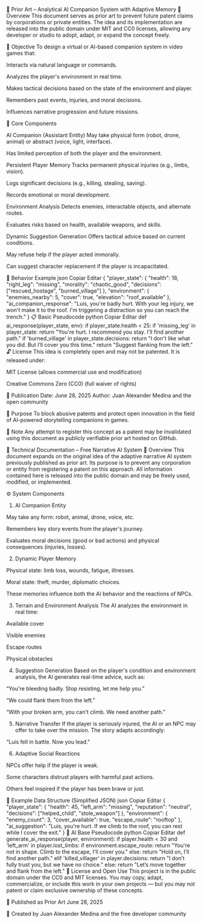 🤖 Prior Art – Analytical AI Companion System with Adaptive Memory 🧠 Overview This document serves as prior art to prevent future patent claims by corporations or private entities. The idea and its implementation are released into the public domain under MIT and CC0 licenses, allowing any developer or studio to adopt, adapt, or expand the concept freely.

🎯 Objective To design a virtual or AI-based companion system in video games that:

Interacts via natural language or commands.

Analyzes the player's environment in real time.

Makes tactical decisions based on the state of the environment and player.

Remembers past events, injuries, and moral decisions.

Influences narrative progression and future missions.

🧩 Core Components

AI Companion (Assistant Entity)
May take physical form (robot, drone, animal) or abstract (voice, light, interface).

Has limited perception of both the player and the environment.

Persistent Player Memory
Tracks permanent physical injuries (e.g., limbs, vision).

Logs significant decisions (e.g., killing, stealing, saving).

Records emotional or moral development.

Environment Analysis
Detects enemies, interactable objects, and alternate routes.

Evaluates risks based on health, available weapons, and skills.

Dynamic Suggestion Generation
Offers tactical advice based on current conditions.

May refuse help if the player acted immorally.

Can suggest character replacement if the player is incapacitated.

🧪 Behavior Example json Copiar Editar { "player_state": { "health": 18, "right_leg": "missing", "morality": "chaotic_good", "decisions": ["rescued_hostage", "burned_village"] }, "environment": { "enemies_nearby": 5, "cover": true, "elevation": "roof_available" }, "ai_companion_response": "Luis, you're badly hurt. With your leg injury, we won't make it to the roof. I'm triggering a distraction so you can reach the trench." } 📋 Basic Pseudocode python Copiar Editar def ai_response(player_state, env): if player_state.health < 25: if 'missing_leg' in player_state: return "You're hurt. I recommend you stay. I'll find another path." if 'burned_village' in player_state.decisions: return "I don't like what you did. But I’ll cover you this time." return "Suggest flanking from the left." 🔓 License This idea is completely open and may not be patented. It is released under:

MIT License (allows commercial use and modification)

Creative Commons Zero (CC0) (full waiver of rights)

📅 Publication Date: June 28, 2025 Author: Juan Alexander Medina and the open community

🧭 Purpose To block abusive patents and protect open innovation in the field of AI-powered storytelling companions in games.

💬 Note Any attempt to register this concept as a patent may be invalidated using this document as publicly verifiable prior art hosted on GitHub.



📘 Technical Documentation – Free Narrative AI System
🧠 Overview
This document expands on the original idea of the adaptive narrative AI system previously published as prior art. Its purpose is to prevent any corporation or entity from registering a patent on this approach. All information contained here is released into the public domain and may be freely used, modified, or implemented.

⚙️ System Components
1. AI Companion Entity

May take any form: robot, animal, drone, voice, etc.

Remembers key story events from the player's journey.

Evaluates moral decisions (good or bad actions) and physical consequences (injuries, losses).

2. Dynamic Player Memory

Physical state: limb loss, wounds, fatigue, illnesses.

Moral state: theft, murder, diplomatic choices.

These memories influence both the AI behavior and the reactions of NPCs.

3. Terrain and Environment Analysis
The AI analyzes the environment in real time:

Available cover

Visible enemies

Escape routes

Physical obstacles

4. Suggestion Generation
Based on the player's condition and environment analysis, the AI generates real-time advice, such as:

“You're bleeding badly. Stop resisting, let me help you.”

“We could flank them from the left.”

“With your broken arm, you can't climb. We need another path.”

5. Narrative Transfer
If the player is seriously injured, the AI or an NPC may offer to take over the mission.
The story adapts accordingly:

“Luis fell in battle. Now you lead.”

6. Adaptive Social Reactions

NPCs offer help if the player is weak.

Some characters distrust players with harmful past actions.

Others feel inspired if the player has been brave or just.

💬 Example Data Structure (Simplified JSON)
json
Copiar
Editar
{
  "player_state": {
    "health": 45,
    "left_arm": "missing",
    "reputation": "neutral",
    "decisions": ["helped_child", "stole_weapon"]
  },
  "environment": {
    "enemy_count": 3,
    "cover_available": true,
    "escape_route": "rooftop"
  },
  "ai_suggestion": "Luis, you're hurt. If we climb to the roof, you can rest while I cover the exit."
}
🔁 AI Base Pseudocode
python
Copiar
Editar
def generate_ai_response(player, environment):
    if player.health < 30 and 'left_arm' in player.lost_limbs:
        if environment.escape_route:
            return "You're not in shape. Climb to the escape, I'll cover you."
        else:
            return "Hold on, I’ll find another path."
    elif 'killed_villager' in player.decisions:
        return "I don’t fully trust you, but we have no choice."
    else:
        return "Let’s move together and flank from the left."
📜 License and Open Use
This project is in the public domain under the CC0 and MIT licenses. You may copy, adapt, commercialize, or include this work in your own projects — but you may not patent or claim exclusive ownership of these concepts.

📅 Published as Prior Art
June 28, 2025

👥 Created by
Juan Alexander Medina and the free developer community
